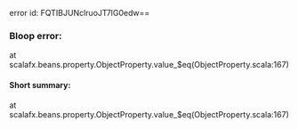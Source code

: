 error id: FQTIBJUNclruoJT7lG0edw==
### Bloop error:

at scalafx.beans.property.ObjectProperty.value_$eq(ObjectProperty.scala:167)
#### Short summary: 

at scalafx.beans.property.ObjectProperty.value_$eq(ObjectProperty.scala:167)